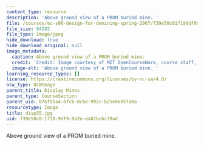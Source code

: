 ```yaml
---
content_type: resource
description: 'Above ground view of a PROM buried mine. '
file: /courses/ec-s06-design-for-demining-spring-2007/739e50c817199df99a2eea87bc6c79ad_disp35.jpg
file_size: 94282
file_type: image/jpeg
hide_download: true
hide_download_original: null
image_metadata:
  caption: Above ground view of a PROM buried mine.
  credit: 'Credit: Image courtesy of MIT OpenCourseWare, course staff, and students.'
  image-alt: 'Above ground view of a PROM buried mine. '
learning_resource_types: []
license: https://creativecommons.org/licenses/by-nc-sa/4.0/
ocw_type: OCWImage
parent_title: Display Mines
parent_type: CourseSection
parent_uid: 076f9ba4-6fcb-8cbe-992c-b25e9e05fa8a
resourcetype: Image
title: disp35.jpg
uid: 739e50c8-1719-9df9-9a2e-ea87bc6c79ad
---
```

Above ground view of a PROM buried mine. 